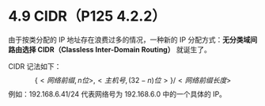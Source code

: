# 4.9 CIDR（P125 4.2.2）

由于按类分配的 IP 地址存在浪费过多的情况，一种新的 IP 分配方式：**无分类域间路由选择 CIDR（Classless Inter-Domain Routing）** 就诞生了。

CIDR 记法如下：
$$
\{<网络前缀,n位>,<主机号,(32-n)位>\}/<网络前缀长度>
$$
例如：$192.168.6.41/24$ 代表网络号为 $192.168.6.0$ 中的一个具体的 IP。